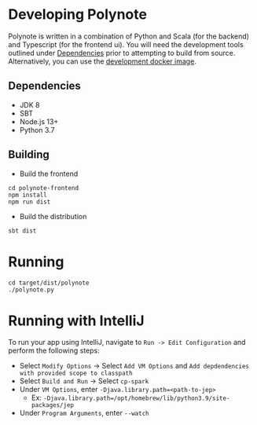 # Developing Polynote

Polynote is written in a combination of Python and Scala (for the backend) 
and Typescript (for the frontend ui). You will need the development tools
outlined under [Dependencies](#dependencies) prior to attempting to build from
 source. Alternatively, you can use the 
 [development docker image](https://github.com/polynote/polynote/tree/master/docker#dev-image).
 

## Dependencies

- JDK 8
- SBT
- Node.js 13+
- Python 3.7

## Building

- Build the frontend

```
cd polynote-frontend
npm install
npm run dist
```

- Build the distribution

```
sbt dist
```

# Running

```
cd target/dist/polynote
./polynote.py
```

# Running with IntelliJ
To run your app using IntelliJ, navigate to `Run -> Edit Configuration` and perform the following steps:

- Select `Modify Options` -> Select `Add VM Options` and `Add depdendencies with provided scope to classpath`
- Select `Build and Run` -> Select `cp-spark`
- Under `VM Options`, enter `-Djava.library.path=<path-to-jep>`
  - Ex: `-Djava.library.path=/opt/homebrew/lib/python3.9/site-packages/jep`
- Under `Program Arguments`, enter `--watch`